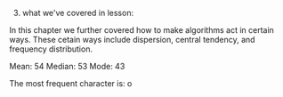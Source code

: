 3. what we've covered in lesson:

In this chapter we further covered how to make algorithms act in certain ways. These cetain ways include dispersion, central tendency, and frequency distribution.

Mean: 54
Median: 53
Mode: 43

The most frequent character is: o
